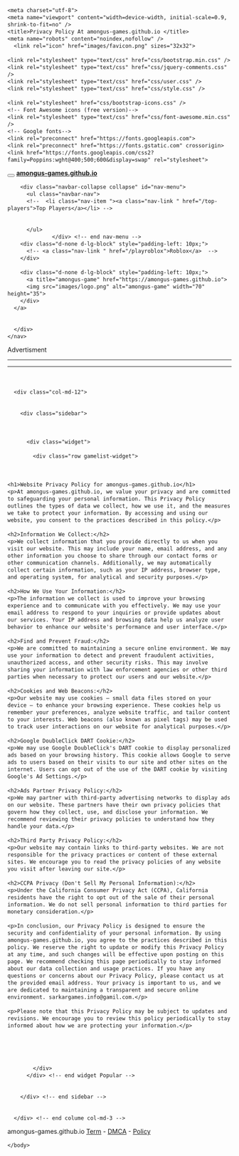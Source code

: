 <!DOCTYPE html>
<html lang="en">
  <head>
    
    <meta charset="utf-8">
    <meta name="viewport" content="width=device-width, initial-scale=0.9, shrink-to-fit=no" />
    <title>Privacy Policy At amongus-games.github.io </title>
    <meta name="robots" content="noindex,nofollow" />
      <link rel="icon" href="images/favicon.png" sizes="32x32">

    <link rel="stylesheet" type="text/css" href="css/bootstrap.min.css" />
    <link rel="stylesheet" type="text/css" href="css/jquery-comments.css" /> 
    <link rel="stylesheet" type="text/css" href="css/user.css" /> 
    <link rel="stylesheet" type="text/css" href="css/style.css" />

    <link rel="stylesheet" href="css/bootstrap-icons.css" />
    <!-- Font Awesome icons (free version)-->
    <link rel="stylesheet" type="text/css" href="css/font-awesome.min.css" />
    <!-- Google fonts-->
    <link rel="preconnect" href="https://fonts.googleapis.com">
    <link rel="preconnect" href="https://fonts.gstatic.com" crossorigin>
    <link href="https://fonts.googleapis.com/css2?family=Poppins:wght@400;500;600&display=swap" rel="stylesheet">


</head>

  <body id="page-top">
    <!-- Navigation-->
    <nav class="navbar navbar-expand-lg navbar-dark top-nav" id="mainNav">
      <div class="container">
        <button class="navbar-toggler" type="button" data-bs-toggle="collapse" data-bs-target="#nav-menu" aria-controls="nav-menu" aria-expanded="false" aria-label="Toggle navigation">
          <span class="navbar-toggler-icon"></span>
        </button>
        <a class="navbar-brand js-scroll-trigger" href="/"><span class="site-logo" alt="site-logo"><strong> 
                  <!-- <img src="/assets/images/topvaz_logo.png" alt="topVAZ Games logo" width="70" height="35"> -->
        amongus-games.github.io
        </strong> </span></a>

        <div class="navbar-collapse collapse" id="nav-menu">
          <ul class="navbar-nav">
          <!--  <li class="nav-item "><a class="nav-link " href="/top-players">Top Players</a></li> -->

    
          </ul>
                  </div> <!-- end nav-menu -->
        <div class="d-none d-lg-block" style="padding-left: 10px;">
          <!-- <a class="nav-link " href="/playroblox">Roblox</a>  -->
        </div>

        <div class="d-none d-lg-block" style="padding-left: 10px;">
          <a title="amongus-game" href="https://amongus-games.github.io">
          <img src="images/logo.png" alt="amongus-game" width="70" height="35">
        </div>
      </a>


      </div>
    </nav>		
<P>Advertisment</P>
<hr>
<!-- ads_ng -->
<div class="mobileHide"> 

<script type="text/javascript">
	atOptions = {
		'key' : 'a844fa776db9ddd6b392be93b13fbfdb',
		'format' : 'iframe',
		'height' : 90,
		'width' : 728,
		'params' : {}
	};
</script>
<script type="text/javascript" src="//www.highperformanceformat.com/a844fa776db9ddd6b392be93b13fbfdb/invoke.js"></script>
</div>

<hr>  <!-- end navbar --> 
</div>




<div class="container">





  <div class="content-wrapper">
    
  <div style="padding-bottom: 20px"  align="center">
    </div>

  <div class="row">

      

      <div class="col-md-12">
              

        <div class="sidebar">

     

          <div class="widget">
            
            <div class="row gamelist-widget"> 

            

    <h1>Website Privacy Policy for amongus-games.github.io</h1>
    <p>At amongus-games.github.io, we value your privacy and are committed to safeguarding your personal information. This Privacy Policy outlines the types of data we collect, how we use it, and the measures we take to protect your information. By accessing and using our website, you consent to the practices described in this policy.</p>

    <h2>Information We Collect:</h2>
    <p>We collect information that you provide directly to us when you visit our website. This may include your name, email address, and any other information you choose to share through our contact forms or other communication channels. Additionally, we may automatically collect certain information, such as your IP address, browser type, and operating system, for analytical and security purposes.</p>

    <h2>How We Use Your Information:</h2>
    <p>The information we collect is used to improve your browsing experience and to communicate with you effectively. We may use your email address to respond to your inquiries or provide updates about our services. Your IP address and browsing data help us analyze user behavior to enhance our website's performance and user interface.</p>

    <h2>Find and Prevent Fraud:</h2>
    <p>We are committed to maintaining a secure online environment. We may use your information to detect and prevent fraudulent activities, unauthorized access, and other security risks. This may involve sharing your information with law enforcement agencies or other third parties when necessary to protect our users and our website.</p>

    <h2>Cookies and Web Beacons:</h2>
    <p>Our website may use cookies – small data files stored on your device – to enhance your browsing experience. These cookies help us remember your preferences, analyze website traffic, and tailor content to your interests. Web beacons (also known as pixel tags) may be used to track user interactions on our website for analytical purposes.</p>

    <h2>Google DoubleClick DART Cookie:</h2>
    <p>We may use Google DoubleClick's DART cookie to display personalized ads based on your browsing history. This cookie allows Google to serve ads to users based on their visits to our site and other sites on the internet. Users can opt out of the use of the DART cookie by visiting Google's Ad Settings.</p>

    <h2>Ads Partner Privacy Policy:</h2>
    <p>We may partner with third-party advertising networks to display ads on our website. These partners have their own privacy policies that govern how they collect, use, and disclose your information. We recommend reviewing their privacy policies to understand how they handle your data.</p>

    <h2>Third Party Privacy Policy:</h2>
    <p>Our website may contain links to third-party websites. We are not responsible for the privacy practices or content of these external sites. We encourage you to read the privacy policies of any website you visit after leaving our site.</p>

    <h2>CCPA Privacy (Don't Sell My Personal Information):</h2>
    <p>Under the California Consumer Privacy Act (CCPA), California residents have the right to opt out of the sale of their personal information. We do not sell personal information to third parties for monetary consideration.</p>

    <p>In conclusion, our Privacy Policy is designed to ensure the security and confidentiality of your personal information. By using amongus-games.github.io, you agree to the practices described in this policy. We reserve the right to update or modify this Privacy Policy at any time, and such changes will be effective upon posting on this page. We recommend checking this page periodically to stay informed about our data collection and usage practices. If you have any questions or concerns about our Privacy Policy, please contact us at the provided email address. Your privacy is important to us, and we are dedicated to maintaining a transparent and secure online environment. sarkargames.info@gamil.com.</p>

    <p>Please note that this Privacy Policy may be subject to updates and revisions. We encourage you to review this policy periodically to stay informed about how we are protecting your information.</p>

    
          
              
            
            </div>
          </div> <!-- end widget Popular -->


        </div> <!-- end sidebar -->


      </div> <!-- end colume col-md-3 -->

  </div> <!-- end row -->
  

</div> <!-- end content-wrapper -->






</div> <!-- end container  -->



  <div class="container">
    <div class="border-line mt-4"></div>
  </div>




  <div class="footer-copyright py-4">
    <div class="container">
      amongus-games.github.io      <span class="dsb-panel">
        <span class="dsb-panel">
       <a href="term.html">Term</a> - <a href="dmca.html">DMCA</a> - <a href="policy.html">Policy</a>
    </div>
  </div>
  <script type="text/javascript" src="js/jquery-3.6.2.min.js"></script>
  <script type="text/javascript" src="js/popper.min.js"></script>
  <script type="text/javascript" src="js/bootstrap.min.js"></script>
  <script type="text/javascript" src="js/jquery-comments.min.js"></script>
  <script type="text/javascript" src="js/script.js"></script>
  <script type="text/javascript" src="js/custom.js"></script>
  

    </body>
</html>
